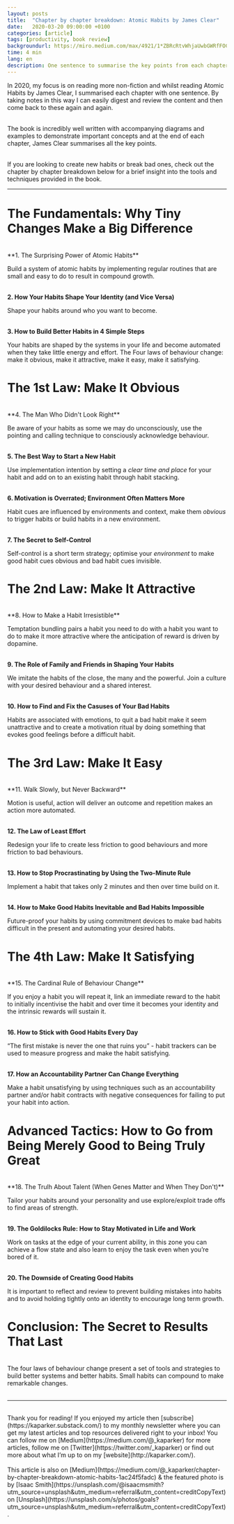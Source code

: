 ```yaml
---
layout: posts
title:  "Chapter by chapter breakdown: Atomic Habits by James Clear"
date:   2020-03-20 09:00:00 +0100
categories: [article]
tags: [productivity, book review]
backgroundurl: https://miro.medium.com/max/4921/1*ZBRcRtvWhjaUwbGWRfFOCA.jpeg
time: 4 min
lang: en
description: One sentence to summarise the key points from each chapter of Atomic Habits by James Clear.
---
```

In 2020, my focus is on reading more non-fiction and whilst reading Atomic Habits by James Clear, I summarised each chapter with one sentence. By taking notes in this way I can easily digest and review the content and then come back to these again and again. 
<br><br>

The book is incredibly well written with accompanying diagrams and examples to demonstrate important concepts and at the end of each chapter, James Clear summarises all the key points.
<br><br>

If you are looking to create new habits or break bad ones, check out the chapter by chapter breakdown below for a brief insight into the tools and techniques provided in the book. 


---

# **The Fundamentals**: Why Tiny Changes Make a Big Difference

<br>
**1. The Surprising Power of Atomic Habits**

Build a system of atomic habits by implementing regular routines that are small and easy to do to result in compound growth. 
<br><br>

**2. How Your Habits Shape Your Identity (and Vice Versa)** 

Shape your habits around who you want to become. 
<br><br>

**3. How to Build Better Habits in 4 Simple Steps**

Your habits are shaped by the systems in your life and become automated when they take little energy and effort. 
The Four laws of behaviour change: make it obvious, make it attractive, make it easy, make it satisfying. 

# **The 1st Law**: Make It Obvious

<br>
**4. The Man Who Didn't Look Right**

Be aware of your habits as some we may do unconsciously, use the pointing and calling technique to consciously acknowledge behaviour. 
<br><br>

**5. The Best Way to Start a New Habit**

Use implementation intention by setting a *clear time and place* for your habit and add on to an existing habit through habit stacking.
<br><br>

**6. Motivation is Overrated; Environment Often Matters More** 

Habit cues are influenced by environments and context, make them *obvious* to trigger habits or build habits in a new environment. 
<br><br>

**7. The Secret to Self-Control** 

Self-control is a short term strategy; optimise your *environment* to make good habit cues obvious and bad habit cues invisible. 

# **The 2nd Law**: Make It Attractive 

<br>
**8. How to Make a Habit Irresistible** 

Temptation bundling pairs a habit you need to do with a habit you want to do to make it more attractive where the anticipation of reward is driven by dopamine.
<br><br>

**9. The Role of Family and Friends in Shaping Your Habits**

We imitate the habits of the close, the many and the powerful. Join a culture with your desired behaviour and a shared interest. 
<br><br>

**10. How to Find and Fix the Casuses of Your Bad Habits**

Habits are associated with emotions, to quit a bad habit make it seem unattractive and to create a motivation ritual by doing something that evokes good feelings before a difficult habit.

# **The 3rd Law**: Make It Easy

<br>
**11. Walk Slowly, but Never Backward**

Motion is useful, action will deliver an outcome and repetition makes an action more automated.
<br><br>

**12. The Law of Least Effort**

Redesign your life to create less friction to good behaviours and more friction to bad behaviours. 
<br><br>

**13. How to Stop Procrastinating by Using the Two-Minute Rule**

Implement a habit that takes only 2 minutes and then over time build on it.
<br><br>

**14. How to Make Good Habits Inevitable and Bad Habits Impossible**

Future-proof your habits by using commitment devices to make bad habits difficult in the present and automating your desired habits.

# **The 4th Law**: Make It Satisfying 

<br>
**15. The Cardinal Rule of Behaviour Change**

If you enjoy a habit you will repeat it, link an immediate reward to the habit to initially incentivise the habit and over time it becomes your identity and the intrinsic rewards will sustain it.
<br><br>

**16. How to Stick with Good Habits Every Day**

“The first mistake is never the one that ruins you” - habit trackers can be used to measure progress and make the habit satisfying.
<br><br>

**17. How an Accountability Partner Can Change Everything**

Make a habit unsatisfying by using techniques such as an accountability partner and/or habit contracts with negative consequences for failing to put your habit into action.

# **Advanced Tactics**: How to Go from Being Merely Good to Being Truly Great

<br>
**18. The Trulh About Talent (When Genes Matter and When They Don't)**

Tailor your habits around your personality and use explore/exploit trade offs to find areas of strength.
<br><br>

**19. The Goldilocks Rule: How to Stay Motivated in Life and Work**

Work on tasks at the edge of your current ability, in this zone you can achieve a flow state and also learn to enjoy the task even when you’re bored of it.
<br><br>

**20. The Downside of Creating Good Habits**

It is important to reflect and review to prevent building mistakes into habits and to avoid holding tightly onto an identity to encourage long term growth.

# **Conclusion**: The Secret to Results That Last

<br>
The four laws of behaviour change present a set of tools and strategies to build better systems and better habits. 
Small habits can compound to make remarkable changes.
<br><br>

---

<br>
Thank you for reading! If you enjoyed my article then [subscribe](https://kaparker.substack.com/) to my monthly newsletter where you can get my latest articles and top resources delivered right to your inbox!
You can follow me on [Medium](https://medium.com/@_kaparker) for more articles, follow me on [Twitter](https://twitter.com/_kaparker) or find out more about what I’m up to on my [website](http://kaparker.com/).
<br><br>
This article is also on [Medium](https://medium.com/@_kaparker/chapter-by-chapter-breakdown-atomic-habits-1ac24f5fadc) & the featured photo is by [Isaac Smith](https://unsplash.com/@isaacmsmith?utm_source=unsplash&utm_medium=referral&utm_content=creditCopyText) on [Unsplash](https://unsplash.com/s/photos/goals?utm_source=unsplash&utm_medium=referral&utm_content=creditCopyText).